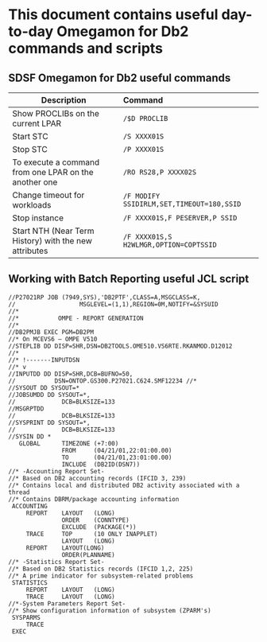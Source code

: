 # This document contains useful day-to-day Omegamon for Db2 commands and scripts

## SDSF Omegamon for Db2 useful commands
| Description        | Command     |
|--------------------|:------------|
| Show PROCLIBs on the current LPAR| ```/$D PROCLIB ``` | 
| Start STC| ```/S XXXX01S ``` | 
| Stop STC| ```/P XXXX01S ``` | 
| To execute a command from one LPAR on the another one| ```/RO RS28,P XXXX02S ``` | 
| Change timeout for workloads| ```/F MODIFY SSIDIRLM,SET,TIMEOUT=180,SSID``` | 
| Stop instance| ```/F XXXX01S,F PESERVER,P SSID ``` |
| Start NTH (Near Term History) with the new attributes| ```/F XXXX01S,S H2WLMGR,OPTION=COPTSSID ``` | 

## Working with Batch Reporting useful JCL script
```
//P27021RP JOB (7949,SYS),'DB2PTF',CLASS=A,MSGCLASS=K, 
//                  MSGLEVEL=(1,1),REGION=0M,NOTIFY=&SYSUID 
//* 
//*           OMPE - REPORT GENERATION 
//* 
//DB2PMJB EXEC PGM=DB2PM
//* On MCEVS6 – OMPE V510 
//STEPLIB DD DISP=SHR,DSN=DB2TOOLS.OME510.VS6RTE.RKANMOD.D12012 
//*
//* !-------INPUTDSN
//* v
//INPUTDD DD DISP=SHR,DCB=BUFNO=50,
//           DSN=ONTOP.GS300.P27021.C624.SMF12234 //*
//SYSOUT DD SYSOUT=*
//JOBSUMDD DD SYSOUT=*, 
//             DCB=BLKSIZE=133
//MSGRPTDD
//             DCB=BLKSIZE=133
//SYSPRINT DD SYSOUT=*,
//             DCB=BLKSIZE=133 
//SYSIN DD * 
   GLOBAL      TIMEZONE (+7:00)
               FROM     (04/21/01,22:01:00.00) 
               TO       (04/21/01,23:01:00.00) 
               INCLUDE  (DB2ID(DSN7)) 
//* -Accounting Report Set-
//* Based on DB2 accounting records (IFCID 3, 239)
//* Contains local and distributed DB2 activity associated with a thread
//* Contains DBRM/package accounting information
 ACCOUNTING
     REPORT    LAYOUT   (LONG)
               ORDER    (CONNTYPE) 
               EXCLUDE  (PACKAGE(*))
     TRACE     TOP      (10 ONLY INAPPLET)
               LAYOUT   (LONG)    
     REPORT    LAYOUT(LONG)
               ORDER(PLANNAME)
//* -Statistics Report Set-
//* Based on DB2 Statistics records (IFCID 1,2, 225)
//* A prime indicator for subsystem-related problems
 STATISTICS
     REPORT    LAYOUT   (LONG) 
     TRACE     LAYOUT   (LONG) 
//*-System Parameters Report Set-
//* Show configuration information of subsystem (ZPARM's)
 SYSPARMS 
     TRACE
 EXEC
```
